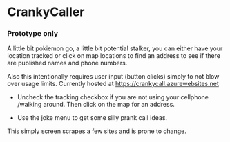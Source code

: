 # CrankyCaller 
### Prototype only

A little bit pokiemon go, a little bit potential stalker, you can either have your location tracked or click on map locations to find an address to see if there are published names and phone numbers.

Also this intentionally requires user input (button clicks) simply to not blow over usage limits. Currently hosted at https://crankycall.azurewebsites.net 
 
- Uncheck the tracking checkbox if you are not using your cellphone /walking around. Then click on the map for an address. 

- Use the joke menu to get some silly prank call ideas.

This simply screen scrapes a few sites and is prone to change.




